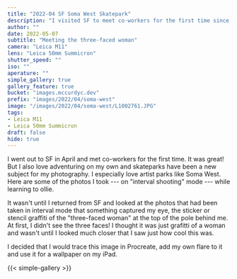 ```yaml
---
title: "2022-04 SF Soma West Skatepark"
description: "I visited SF to meet co-workers for the first time since the pandemic. I love adventuring alone in new places, finding subjects for my photography. Skateparks have been a recent subject and while I was there, I was practicing olling."
author: ""
date: 2022-05-07
subtitle: "Meeting the three-faced woman"
camera: "Leica M11"
lens: "Leica 50mm Summicron"
shutter_speed: ""
iso: ""
aperature: ""
simple_gallery: true
gallery_feature: true
bucket: "images.mccurdyc.dev"
prefix: "images/2022/04/soma-west"
image: "/images/2022/04/soma-west/L1002761.JPG"
tags:
- Leica M11
- Leica 50mm Summicron
draft: false
hide: true
---
```


I went out to SF in April and met co-workers for the first time. It was great!
But I also love adventuring on my own and skateparks have been a new subject for
my photography. I especially love artist parks like Soma West. Here are some of
the photos I took --- on "interval shooting" mode --- while learning to ollie.

It wasn't until I returned from SF and looked at the photos that had been taken
in interval mode that something captured my eye, the sticker or stencil graffiti
of the "three-faced woman" at the top of the pole behind me. At first, I didn't
see the three faces! I thought it was just grafitti of a woman and wasn't until
I looked much closer that I saw just how cool this was.

I decided that I would trace this image in Procreate, add my own flare to it
and use it for a wallpaper on my iPad.

{{< simple-gallery >}}
